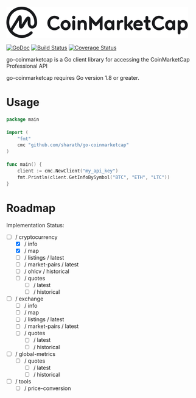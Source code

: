 ![CMC Logo](coinmarketcap.svg)

[![GoDoc](https://godoc.org/github.com/sharath/go-coinmarketcap/github?status.svg)](https://godoc.org/github.com/sharath/go-coinmarketcap) [![Build Status](https://travis-ci.org/sharath/go-coinmarketcap.svg?branch=master)](https://travis-ci.org/sharath/go-coinmarketcap) [![Coverage Status](https://coveralls.io/repos/github/sharath/go-coinmarketcap/badge.svg?branch=master)](https://coveralls.io/github/sharath/go-coinmarketcap?branch=master)

go-coinmarketcap is a Go client library for accessing the CoinMarketCap Professional API

go-coinmarketcap requires Go version 1.8 or greater.

# Usage

```go
package main

import (
	"fmt"
	cmc "github.com/sharath/go-coinmarketcap"
)

func main() {
	client := cmc.NewClient("my_api_key")
	fmt.Println(client.GetInfoBySymbol("BTC", "ETH", "LTC"))
}
```

# Roadmap

Implementation Status:
- [ ] / cryptocurrency
    - [X] / info
    - [X] / map
    - [ ] / listings / latest
    - [ ] / market-pairs / latest
    - [ ] / ohlcv / historical
    - [ ] / quotes
        - [ ] / latest
        - [ ] / historical
- [ ] / exchange
    - [ ] / info
    - [ ] / map
    - [ ] / listings / latest
    - [ ] / market-pairs / latest
    - [ ] / quotes
        - [ ] / latest
        - [ ] / historical
- [ ] / global-metrics
    - [ ] / quotes
        - [ ] / latest
        - [ ] / historical
- [ ] / tools
    - [ ] / price-conversion